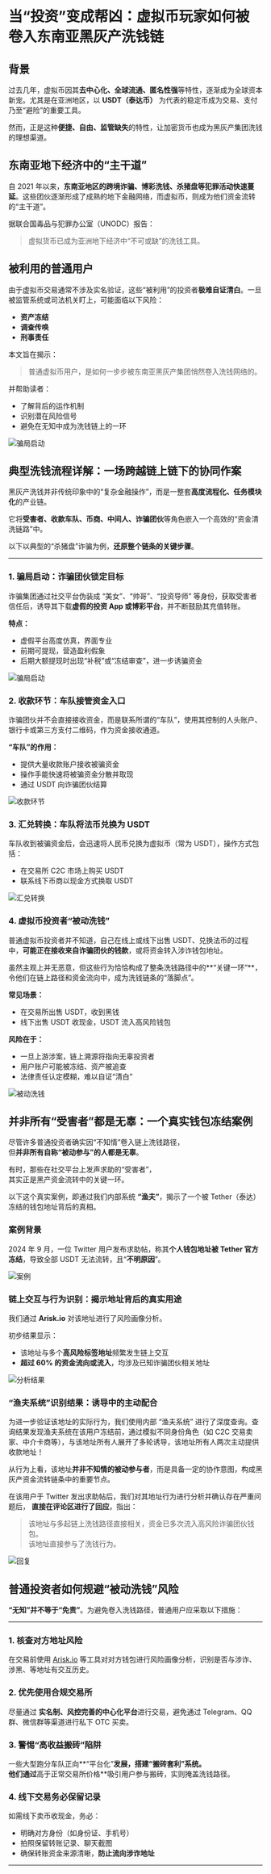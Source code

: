 # 当“投资”变成帮凶：虚拟币玩家如何被卷入东南亚黑灰产洗钱链

## 背景

过去几年，虚拟币因其**去中心化、全球流通、匿名性强**等特性，逐渐成为全球资本新宠。尤其是在亚洲地区，以 **USDT（泰达币）** 为代表的稳定币成为交易、支付乃至“避险”的重要工具。

然而，正是这种**便捷、自由、监管缺失**的特性，让加密货币也成为黑灰产集团洗钱的理想渠道。

## 东南亚地下经济中的“主干道”

自 2021 年以来，**东南亚地区的跨境诈骗、博彩洗钱、杀猪盘等犯罪活动快速蔓延**。这些团伙逐渐形成了成熟的地下金融网络，而虚拟币，则成为他们资金流转的“主干道”。

据联合国毒品与犯罪办公室（UNODC）报告：

> 虚拟货币已成为亚洲地下经济中“不可或缺”的洗钱工具。

## 被利用的普通用户

由于虚拟币交易通常不涉及实名验证，这些“被利用”的投资者**极难自证清白**。一旦被监管系统或司法机关盯上，可能面临以下风险：

- **资产冻结**
- **调查传唤**
- **刑事责任**

本文旨在揭示：

> 普通虚拟币用户，是如何一步步被东南亚黑灰产集团悄然卷入洗钱网络的。

并帮助读者：

- 了解背后的运作机制  
- 识别潜在风险信号  
- 避免在无知中成为洗钱链上的一环

![骗局启动](./images/0.png)

## 典型洗钱流程详解：一场跨越链上链下的协同作案

黑灰产洗钱并非传统印象中的“复杂金融操作”，而是一整套**高度流程化、任务模块化**的产业链。

它将**受害者、收款车队、币商、中间人、诈骗团伙**等角色嵌入一个高效的“资金清洗链路”中。

以下以典型的“杀猪盘”诈骗为例，**还原整个链条的关键步骤**。

---


### 1. 骗局启动：诈骗团伙锁定目标

诈骗集团通过社交平台伪装成 “美女”、“帅哥”、“投资导师” 等身份，获取受害者信任后，诱导其下载**虚假的投资 App 或博彩平台**，并不断鼓励其充值转账。

**特点：**

- 虚假平台高度仿真，界面专业  
- 前期可提现，营造盈利假象  
- 后期大额提现时出现“补税”或“冻结审查”，进一步诱骗资金  

![骗局启动](./images/1.png)


### 2. 收款环节：车队接管资金入口

诈骗团伙并不会直接接收资金，而是联系所谓的“车队”，使用其控制的人头账户、银行卡或第三方支付二维码，作为资金接收通道。

**“车队”的作用：**

- 提供大量收款账户接收被骗资金  
- 操作手能快速将被骗资金分散并取现  
- 通过 USDT 向诈骗团伙结算  

![收款环节](./images/2.png)


### 3. 汇兑转换：车队将法币兑换为 USDT

车队收到被骗资金后，会迅速将人民币兑换为虚拟币（常为 USDT），操作方式包括：

- 在交易所 C2C 市场上购买 USDT  
- 联系线下币商以现金方式换取 USDT  

![汇兑转换](./images/3.png)


### 4. 虚拟币投资者“被动洗钱”

普通虚拟币投资者并不知道，自己在线上或线下出售 USDT、兑换法币的过程中，**可能正在接收来自诈骗团伙的钱款**，或将资金转入涉诈钱包地址。

虽然主观上并无恶意，但这些行为恰恰构成了整条洗钱路径中的**“关键一环”**，令他们在链上路径和资金流向中，成为洗钱链条的“落脚点”。

**常见场景：**

- 在交易所出售 USDT，收到黑钱  
- 线下出售 USDT 收现金，USDT 流入高风险钱包  

**风险在于：**

- 一旦上游涉案，链上溯源将指向无辜投资者  
- 用户账户可能被冻结、资产被追查  
- 法律责任认定模糊，难以自证“清白”  

![被动洗钱](./images/4.png)


## 并非所有“受害者”都是无辜：一个真实钱包冻结案例

尽管许多普通投资者确实因“不知情”卷入链上洗钱路径，  
但**并非所有自称“被动参与”的人都是无辜**。

有时，那些在社交平台上发声求助的“受害者”，  
其实正是黑产资金流转中的关键一环。

以下这个真实案例，即通过我们内部系统 **“渔夫”**，揭示了一个被 Tether（泰达）冻结的钱包地址背后的真相。


### 案例背景

2024 年 9 月，一位 Twitter 用户发布求助帖，称其**个人钱包地址被 Tether 官方冻结**，导致全部 USDT 无法流转，且“**不明原因**”。

![案例](./images/5.png)

### 链上交互与行为识别：揭示地址背后的真实用途

我们通过 **Arisk.io** 对该地址进行了风险画像分析。

初步结果显示：

- 该地址与多个**高风险标签地址**频繁发生链上交互  
- **超过 60% 的资金流向或流入**，均涉及已知诈骗团伙相关地址

 ![分析结果](./images/6.png)

### “渔夫系统”识别结果：诱导中的主动配合

为进一步验证该地址的实际行为，我们使用内部 “渔夫系统” 进行了深度查询。查询结果发现渔夫系统在该用户冻结前，通过模拟不同身份角色（如 C2C 交易卖家、中介卡商等），与该地址所有人展开了多轮诱导，该地址所有人两次主动提供收款地址！

从行为上看，该地址**并非不知情的被动参与者**，而是具备一定的协作意图，构成黑灰产资金流转链条中的重要节点。

在该用户于 Twitter 发出求助帖后，我们对其地址行为进行分析并确认存在严重问题后，  **直接在评论区进行了回应**，指出：

> 该地址与多起链上洗钱路径直接相关，资金已多次流入高风险诈骗团伙钱包。  
> 该地址直接参与了洗钱行为。

 ![回复](./images/7.png)

 ## 普通投资者如何规避“被动洗钱”风险

**“无知”并不等于“免责”**。为避免卷入洗钱路径，普通用户应采取以下措施：

---

### 1. 核查对方地址风险

在交易前使用 [Arisk.io](https://arisk.io) 等工具对对方钱包进行风险画像分析，识别是否与涉诈、涉黑、等地址有交互历史。


### 2. 优先使用合规交易所

尽量通过 **实名制、风控完善的中心化平台**进行交易，避免通过 Telegram、QQ群、微信群等渠道进行私下 OTC 买卖。


### 3. 警惕“高收益搬砖”陷阱

一些大型跑分车队正向**“平台化”**发展，搭建“搬砖套利”系统。  
他们通过**高于正常交易所价格**吸引用户参与搬砖，实则掩盖洗钱路径。


### 4. 线下交易务必保留记录

如需线下卖币收现金，务必：

- 明确对方身份（如身份证、手机号）
- 拍照保留转账记录、聊天截图  
- 确保转账资金来源清晰，**防止流向涉诈地址**  

---
